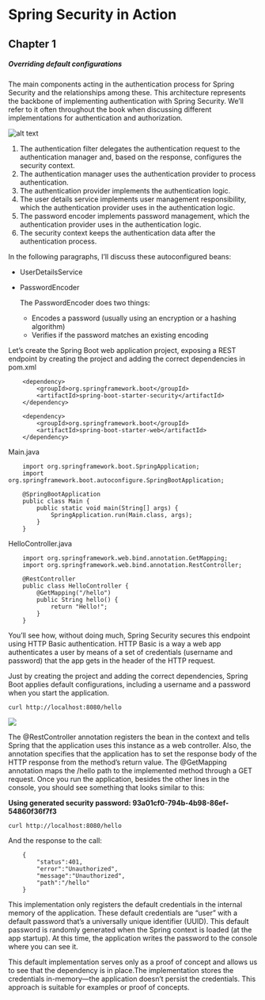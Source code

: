 # Spring Security in Action

## Chapter 1

##### Overriding default configurations

The main components acting in the authentication process for Spring Security and the
relationships among these. This architecture represents the backbone of implementing
authentication with Spring Security. We’ll refer to it often throughout the book when discussing different implementations for authentication and authorization.

![alt text](D:\Kiran\Practice\Java\IntelliJ-Workspace\spring_security_in_action_source_code\media\authentication-process.png)

1. The authentication filter delegates the authentication request to the
authentication manager and, based on the response, configures the
security context.
2. The authentication manager uses the authentication provider to process
authentication.
3. The authentication provider implements the authentication logic.
4. The user details service implements user management responsibility,
which the authentication provider uses in the authentication logic.
5. The password encoder implements password management, which the
authentication provider uses in the authentication logic.
6. The security context keeps the authentication data after the
authentication process.

In the following paragraphs, I’ll discuss these autoconfigured beans:

* UserDetailsService
* PasswordEncoder

	The PasswordEncoder does two things:
	* 	Encodes a password (usually using an encryption or a hashing algorithm)
	* 	Verifies if the password matches an existing encoding

Let’s create the Spring Boot web application project, exposing a REST endpoint by creating the project and adding the correct dependencies in pom.xml

```
	<dependency>  
		<groupId>org.springframework.boot</groupId>  
		<artifactId>spring-boot-starter-security</artifactId>  
	</dependency>

	<dependency>  
		<groupId>org.springframework.boot</groupId>  
		<artifactId>spring-boot-starter-web</artifactId>  
	</dependency>
```
  
Main.java
```
	import org.springframework.boot.SpringApplication;  
	import org.springframework.boot.autoconfigure.SpringBootApplication;  

	@SpringBootApplication  
	public class Main {  
		public static void main(String[] args) {  
			SpringApplication.run(Main.class, args);  
		}  
	}
```  
  
HelloController.java  
```
	import org.springframework.web.bind.annotation.GetMapping;  
	import org.springframework.web.bind.annotation.RestController;  

	@RestController  
	public class HelloController {  
		@GetMapping("/hello")  
		public String hello() {  
			return "Hello!";  
		}  
	}
```
  
You’ll see how, without doing much, Spring Security secures this endpoint using HTTP Basic authentication. HTTP Basic is a way a web app authenticates a user by means of a set of credentials (username and password) that the app gets in the header of the HTTP request.
  
Just by creating the project and adding the correct dependencies, Spring Boot applies default configurations, including a username and a password when you start the application.
  
```curl http://localhost:8080/hello```
  
![](../media/14c4a5532d96a1ce6a5aae42d20e7973.png)
  
The @RestController annotation registers the bean in the context and tells Spring that the application uses this instance as a web controller. Also, the annotation specifies that the application has to set the response body of the HTTP response from the method’s return value. The @GetMapping annotation maps the /hello path to the implemented method through a GET request. Once you run the application, besides the other lines in the console, you should see something that looks similar to this:
  
**Using generated security password: 93a01cf0-794b-4b98-86ef-54860f36f7f3**
  
```curl http://localhost:8080/hello```
  
And the response to the call:
  
```
	{
		"status":401,
		"error":"Unauthorized",
		"message":"Unauthorized",
		"path":"/hello"
	}
```

This implementation only registers the default credentials in the internal memory of the application. These default credentials are “user” with a default password that’s a universally unique identifier (UUID). This default password is randomly generated when
the Spring context is loaded (at the app startup). At this time, the application writes the password to the console where you can see it.
  
This default implementation serves only as a proof of concept and allows us to see that the dependency is in place.The implementation stores the credentials in-memory—the application doesn’t persist the credentials. This approach is suitable for examples or proof of concepts.
